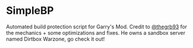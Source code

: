 # SimpleBP

Automated build protection script for Garry's Mod.
Credit to [@thegrb93](https://github.com/thegrb93) for the mechanics + some optimizations and fixes. He owns a sandbox server named Dirtbox Warzone, go check it out!
